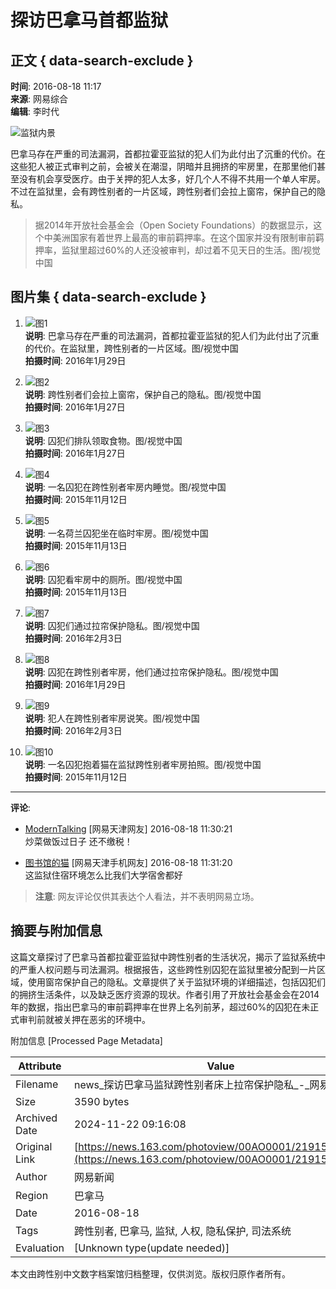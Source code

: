 # 探访巴拿马首都监狱

## 正文 { data-search-exclude }


**时间**: 2016-08-18 11:17  
**来源**: 网易综合  
**编辑**: 李时代

![监狱内景](http://img4.cache.netease.com/photo/0001/2016-08-18/BUOEFIEJ00AO0001.jpg)

巴拿马存在严重的司法漏洞，首都拉霍亚监狱的犯人们为此付出了沉重的代价。在这些犯人被正式审判之前，会被关在潮湿，阴暗并且拥挤的牢房里，在那里他们甚至没有机会享受医疗。由于关押的犯人太多，好几个人不得不共用一个单人牢房。不过在监狱里，会有跨性别者的一片区域，跨性别者们会拉上窗帘，保护自己的隐私。

> 据2014年开放社会基金会（Open Society Foundations）的数据显示，这个中美洲国家有着世界上最高的审前羁押率。在这个国家并没有限制审前羁押率，监狱里超过60%的人还没被审判，却过着不见天日的生活。图/视觉中国

## 图片集 { data-search-exclude }

1. ![图1](http://img4.cache.netease.com/photo/0001/2016-08-18/BUOEFIEJ00AO0001.jpg)  
   **说明**: 巴拿马存在严重的司法漏洞，首都拉霍亚监狱的犯人们为此付出了沉重的代价。在监狱里，跨性别者的一片区域。图/视觉中国  
   **拍摄时间**: 2016年1月29日

2. ![图2](http://img4.cache.netease.com/photo/0001/2016-08-18/BUOEFJ2O00AO0001.jpg)  
   **说明**: 跨性别者们会拉上窗帘，保护自己的隐私。图/视觉中国  
   **拍摄时间**: 2016年1月27日

3. ![图3](http://img3.cache.netease.com/photo/0001/2016-08-18/BUOEFJRE00AO0001.jpg)  
   **说明**: 囚犯们排队领取食物。图/视觉中国  
   **拍摄时间**: 2016年1月27日

4. ![图4](http://img4.cache.netease.com/photo/0001/2016-08-18/BUOEFLG800AO0001.jpg)  
   **说明**: 一名囚犯在跨性别者牢房内睡觉。图/视觉中国  
   **拍摄时间**: 2015年11月12日

5. ![图5](http://img4.cache.netease.com/photo/0001/2016-08-18/BUOEFM6C00AO0001.jpg)  
   **说明**: 一名荷兰囚犯坐在临时牢房。图/视觉中国  
   **拍摄时间**: 2015年11月13日

6. ![图6](http://img4.cache.netease.com/photo/0001/2016-08-18/BUOEFN8300AO0001.jpg)  
   **说明**: 囚犯看牢房中的厕所。图/视觉中国  
   **拍摄时间**: 2015年11月13日

7. ![图7](http://img3.cache.netease.com/photo/0001/2016-08-18/BUOEFO3100AO0001.jpg)  
   **说明**: 囚犯们通过拉帘保护隐私。图/视觉中国  
   **拍摄时间**: 2016年2月3日

8. ![图8](http://img3.cache.netease.com/photo/0001/2016-08-18/BUOEFOF800AO0001.jpg)  
   **说明**: 囚犯在跨性别者牢房，他们通过拉帘保护隐私。图/视觉中国  
   **拍摄时间**: 2016年1月29日

9. ![图9](http://img4.cache.netease.com/photo/0001/2016-08-18/BUOEFP8U00AO0001.jpg)  
   **说明**: 犯人在跨性别者牢房说笑。图/视觉中国  
   **拍摄时间**: 2016年2月3日

10. ![图10](http://img3.cache.netease.com/photo/0001/2016-08-18/BUOEFRD200AO0001.jpg)  
    **说明**: 一名囚犯抱着猫在监狱跨性别者牢房拍照。图/视觉中国  
    **拍摄时间**: 2015年11月12日

---
**评论**: 
- [ModernTalking](http://tie.163.com/reply/myaction.jsp?action=reply&userId=385522&f=gentienickname) [网易天津网友] 2016-08-18 11:30:21  
  炒菜做饭过日子 还不缴税！
  
- [图书馆的猫](http://tie.163.com/reply/myaction.jsp?action=reply&userId=55657928&f=gentienickname) [网易天津手机网友] 2016-08-18 11:31:20  
  这监狱住宿环境怎么比我们大学宿舍都好

> **注意**: 网友评论仅供其表达个人看法，并不表明网易立场。

## 摘要与附加信息

<!-- tcd_abstract -->
这篇文章探讨了巴拿马首都拉霍亚监狱中跨性别者的生活状况，揭示了监狱系统中的严重人权问题与司法漏洞。根据报告，这些跨性别囚犯在监狱里被分配到一片区域，使用窗帘保护自己的隐私。文章提供了关于监狱环境的详细描述，包括囚犯们的拥挤生活条件，以及缺乏医疗资源的现状。作者引用了开放社会基金会在2014年的数据，指出巴拿马的审前羁押率在世界上名列前茅，超过60%的囚犯在未正式审判前就被关押在恶劣的环境中。
<!-- tcd_abstract_end -->

附加信息 [Processed Page Metadata]

| Attribute       | Value                                  |
|-----------------|----------------------------------------|
| Filename        | news_探访巴拿马监狱跨性别者床上拉帘保护隐私_-_网易新闻.md                             |
| Size            | 3590 bytes                           |
| Archived Date   | 2024-11-22 09:16:08                             |
| Original Link   | [https://news.163.com/photoview/00AO0001/2191595.html](https://news.163.com/photoview/00AO0001/2191595.html)                       |
| Author          | 网易新闻                               |
| Region          | 巴拿马                               |
| Date            | 2016-08-18                                 |
| Tags            | 跨性别者, 巴拿马, 监狱, 人权, 隐私保护, 司法系统                                 |
| Evaluation            | [Unknown type(update needed)]                                 |
<!-- tcd_table_end -->

本文由跨性别中文数字档案馆归档整理，仅供浏览。版权归原作者所有。

